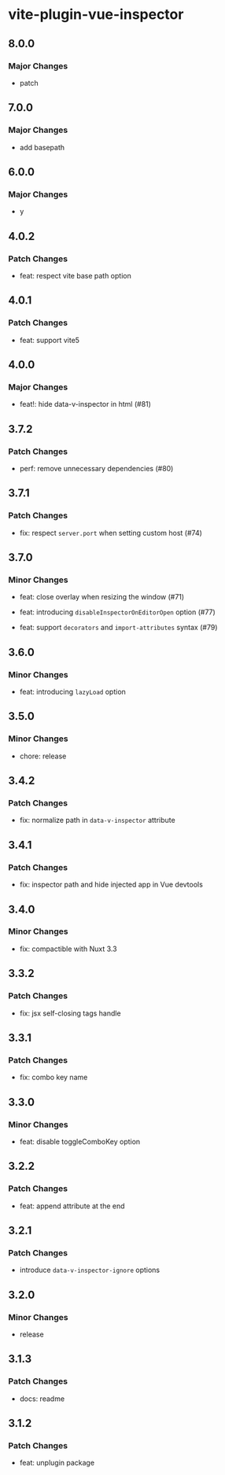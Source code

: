 # vite-plugin-vue-inspector

## 8.0.0

### Major Changes

- patch

## 7.0.0

### Major Changes

- add basepath

## 6.0.0

### Major Changes

- y

## 4.0.2

### Patch Changes

- feat: respect vite base path option

## 4.0.1

### Patch Changes

- feat: support vite5

## 4.0.0

### Major Changes

- feat!: hide data-v-inspector in html (#81)

## 3.7.2

### Patch Changes

- perf: remove unnecessary dependencies (#80)

## 3.7.1

### Patch Changes

- fix: respect `server.port` when setting custom host (#74)

## 3.7.0

### Minor Changes

- feat: close overlay when resizing the window (#71)

- feat: introducing `disableInspectorOnEditorOpen` option (#77)

- feat: support `decorators` and `import-attributes` syntax (#79)

## 3.6.0

### Minor Changes

- feat: introducing `lazyLoad` option

## 3.5.0

### Minor Changes

- chore: release

## 3.4.2

### Patch Changes

- fix: normalize path in `data-v-inspector` attribute

## 3.4.1

### Patch Changes

- fix: inspector path and hide injected app in Vue devtools

## 3.4.0

### Minor Changes

- fix: compactible with Nuxt 3.3

## 3.3.2

### Patch Changes

- fix: jsx self-closing tags handle

## 3.3.1

### Patch Changes

- fix: combo key name

## 3.3.0

### Minor Changes

- feat: disable toggleComboKey option

## 3.2.2

### Patch Changes

- feat: append attribute at the end

## 3.2.1

### Patch Changes

- introduce `data-v-inspector-ignore` options

## 3.2.0

### Minor Changes

- release

## 3.1.3

### Patch Changes

- docs: readme

## 3.1.2

### Patch Changes

- feat: unplugin package
